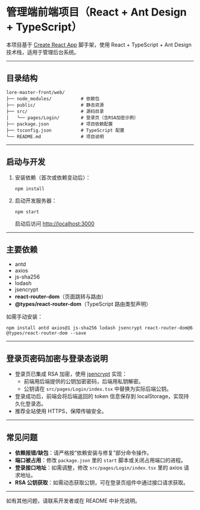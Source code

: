 # 管理端前端项目（React + Ant Design + TypeScript）

本项目基于 [Create React App](https://github.com/facebook/create-react-app) 脚手架，使用 React + TypeScript + Ant Design 技术栈，适用于管理后台系统。

---

## 目录结构

```
lore-master-front/web/
├── node_modules/           # 依赖包
├── public/                 # 静态资源
├── src/                    # 源码目录
│   └── pages/Login/        # 登录页（含RSA加密示例）
├── package.json            # 项目依赖配置
├── tsconfig.json           # TypeScript 配置
└── README.md               # 项目说明
```

---

## 启动与开发

1. 安装依赖（首次或依赖变动后）：
   ```shell
   npm install
   ```
2. 启动开发服务器：
   ```shell
   npm start
   ```
   启动后访问 [http://localhost:3000](http://localhost:3000)

---

## 主要依赖

- antd
- axios
- js-sha256
- lodash
- jsencrypt
- **react-router-dom**（页面跳转与路由）
- **@types/react-router-dom**（TypeScript 路由类型声明）

如需手动安装：
```shell
npm install antd axios@1 js-sha256 lodash jsencrypt react-router-dom@6 @types/react-router-dom --save
```

---

## 登录页密码加密与登录态说明

- 登录页已集成 RSA 加密，使用 [jsencrypt](https://github.com/travist/jsencrypt) 实现：
  - 前端用后端提供的公钥加密密码，后端用私钥解密。
  - 公钥请在 `src/pages/Login/index.tsx` 中替换为实际后端公钥。
- 登录成功后，前端会将后端返回的 token 信息保存到 localStorage，实现持久化登录态。
- 推荐全站使用 HTTPS，保障传输安全。

---

## 常见问题

- **依赖报错/缺包**：请严格按“依赖安装与修复”部分命令操作。
- **端口被占用**：修改 `package.json` 里的 `start` 脚本或关闭占用端口的进程。
- **登录接口地址**：如需调整，修改 `src/pages/Login/index.tsx` 里的 axios 请求地址。
- **RSA 公钥获取**：如需动态获取公钥，可在登录页组件中通过接口请求获取。

---

如有其他问题，请联系开发者或在 README 中补充说明。
